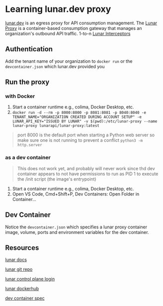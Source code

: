 # Learning lunar.dev proxy

[lunar.dev](https://lunar.dev) is an egress proxy for API consumption management. The [Lunar Proxy](https://docs.lunar.dev/quick-start/#lunar-proxy-installation) is a container-based consumption gateway that manages an organization's outbound API traffic. 1-to-n [Lunar Interceptors](https://docs.lunar.dev/quick-start/#lunar-interceptor-installation)

## Authentication

Add the tenant name of your organization to `docker run` or the `devcontainer.json` which lunar.dev provided you

## Run the proxy

### with Docker

1. Start a container runtime e.g., colima, Docker Desktop, etc.
1. `docker run -d --rm -p 8000:8000 -p 8081:8081 -p 8040:8040 -e TENANT_NAME="ORGANIZATION CREATED DURING ACCOUNT SETUP" -e LUNAR_API_KEY="ISSUED BY LUNAR" -v $(pwd):/etc/lunar-proxy --name lunar-proxy lunarapi/lunar-proxy:latest`

> port 8000 is the default port when starting a Python web server so make sure one is not running to prevent a conflict `python3 -m http.server`

### as a dev container

> This does not work yet, and probably will never work since thd dev container appears to not have permissions
> to run as PID 1 to execute the /init script (the image's entrypoint)

1. Start a container runtime e.g., colima, Docker Desktop, etc.
1. Open VS Code, Cmd+Shift+P, Dev Containers: Open Folder in Container...

## Dev Container

Notice the `devcontainer.json` which specifies a lunar proxy container image, volume, ports and environment variables for the dev container.

## Resources

[lunar docs](https://docs.lunar.dev/)

[lunar git repo](https://github.com/TheLunarCompany/lunar)

[lunar control plane login](https://app.lunar.dev/)

[lunar dockerhub](https://hub.docker.com/r/lunarapi/lunar-proxy/tags)

[dev container spec](https://containers.dev/implementors/json_reference/)